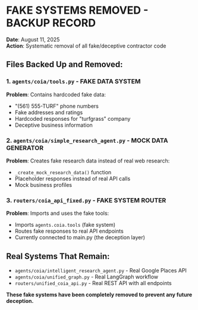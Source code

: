 # FAKE SYSTEMS REMOVED - BACKUP RECORD

**Date**: August 11, 2025  
**Action**: Systematic removal of all fake/deceptive contractor code

## Files Backed Up and Removed:

### 1. `agents/coia/tools.py` - FAKE DATA SYSTEM
**Problem**: Contains hardcoded fake data:
- "(561) 555-TURF" phone numbers
- Fake addresses and ratings
- Hardcoded responses for "turfgrass" company
- Deceptive business information

### 2. `agents/coia/simple_research_agent.py` - MOCK DATA GENERATOR  
**Problem**: Creates fake research data instead of real web research:
- `_create_mock_research_data()` function
- Placeholder responses instead of real API calls
- Mock business profiles

### 3. `routers/coia_api_fixed.py` - FAKE SYSTEM ROUTER
**Problem**: Imports and uses the fake tools:
- Imports `agents.coia.tools` (fake system)
- Routes fake responses to real API endpoints
- Currently connected to main.py (the deception layer)

## Real Systems That Remain:
- `agents/coia/intelligent_research_agent.py` - Real Google Places API
- `agents/coia/unified_graph.py` - Real LangGraph workflow  
- `routers/unified_coia_api.py` - Real REST API with all endpoints

**These fake systems have been completely removed to prevent any future deception.**